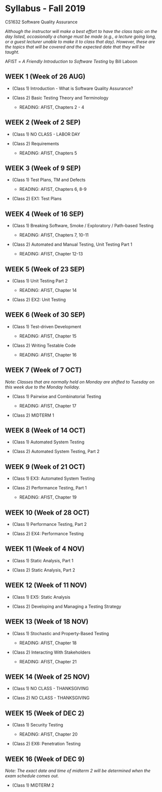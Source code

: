 # Syllabus - Fall 2019
CS1632 Software Quality Assurance

_Although the instructor will make a best effort to have the class topic on the day listed, occasionally a change must be made (e.g., a lecture going long, or a guest lecturer unable to make it to class that day).  However, these are the topics that will be covered and the expected date that they will be taught._

AFIST = _A Friendly Introduction to Software Testing_ by Bill Laboon

## WEEK 1 (Week of 26 AUG)
* (Class 1) Introduction - What is Software Quality Assurance?

* (Class 2)  Basic Testing Theory and Terminology
  * READING: AFIST, Chapters 2 - 4

## WEEK 2 (Week of 2 SEP)

* (Class 1) NO CLASS - LABOR DAY

* (Class 2) Requirements
  * READING: AFIST, Chapters 5

## WEEK 3 (Week of 9 SEP)

* (Class 1) Test Plans, TM and Defects
  * READING: AFIST, Chapters 6, 8-9
  
* (Class 2) EX1: Test Plans

## WEEK 4 (Week of 16 SEP)

* (Class 1) Breaking Software, Smoke / Exploratory / Path-based Testing
  * READING: AFIST, Chapters 7, 10-11
  
* (Class 2) Automated and Manual Testing, Unit Testing Part 1
  * READING: AFIST, Chapter 12-13


## WEEK 5 (Week of 23 SEP)

* (Class 1) Unit Testing Part 2
  * READING: AFIST, Chapter 14
 
* (Class 2) EX2: Unit Testing

## WEEK 6 (Week of 30 SEP)

* (Class 1) Test-driven Development
  * READING: AFIST, Chapter 15

* (Class 2) Writing Testable Code
  * READING: AFIST, Chapter 16

## WEEK 7 (Week of 7 OCT)

_Note: Classes that are normally held on Monday are shifted to Tuesday on this week due to the Monday holiday._

* (Class 1) Pairwise and Combinatorial Testing
  * READING: AFIST, Chapter 17

* (Class 2) MIDTERM 1

## WEEK 8 (Week of 14 OCT)

* (Class 1) Automated System Testing

* (Class 2) Automated System Testing, Part 2

## WEEK 9 (Week of 21 OCT)

* (Class 1) EX3: Automated System Testing

* (Class 2) Performance Testing, Part 1
  * READING: AFIST, Chapter 19

## WEEK 10 (Week of 28 OCT)

* (Class 1) Performance Testing, Part 2

* (Class 2) EX4: Performance Testing

## WEEK 11 (Week of 4 NOV)

* (Class 1) Static Analysis, Part 1

* (Class 2) Static Analysis, Part 2

## WEEK 12 (Week of 11 NOV)

* (Class 1) EX5: Static Analysis

* (Class 2) Developing and Managing a Testing Strategy 

## WEEK 13 (Week of 18 NOV)

* (Class 1) Stochastic and Property-Based Testing
  * READING: AFIST, Chapter 18 

* (Class 2) Interacting With Stakeholders
  * READING: AFIST, Chapter 21

## WEEK 14 (Week of 25 NOV)

* (Class 1) NO CLASS - THANKSGIVING

* (Class 2) NO CLASS - THANKSGIVING

## WEEK 15 (Week of DEC 2)

* (Class 1) Security Testing
  * READING: AFIST, Chapter 20

* (Class 2) EX6: Penetration Testing

## WEEK 16 (Week of DEC 9)

_Note: The exact date and time of midterm 2 will be determined when the exam schedule comes out._

* (Class 1) MIDTERM 2
